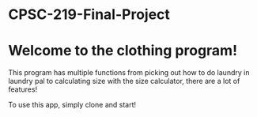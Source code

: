 # CPSC-219-Final-Project
# Welcome to the clothing program!

This program has multiple functions from picking out how to do laundry in laundry pal to calculating size with the size calculator, there are a lot of features!

To use this app, simply clone and start!
